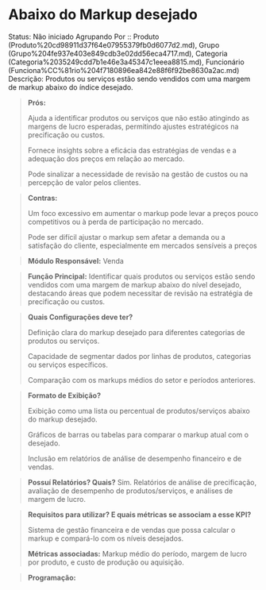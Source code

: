 # Abaixo do Markup desejado

Status: Não iniciado
Agrupando Por :: Produto (Produto%20cd98911d37f64e07955379fb0d6077d2.md), Grupo (Grupo%204fe937e403e849cdb3e02dd56eca4717.md), Categoria (Categoria%2035249cdd7b1e46e3a45347c1eeea8815.md), Funcionário (Funciona%CC%81rio%204f7180896ea842e88f6f92be8630a2ac.md)
Descrição: Produtos ou serviços estão sendo vendidos com uma margem de markup abaixo do índice desejado.

> **Prós:**
> 
> 
> Ajuda a identificar produtos ou serviços que não estão atingindo as margens de lucro esperadas, permitindo ajustes estratégicos na precificação ou custos.
> 
> Fornece insights sobre a eficácia das estratégias de vendas e a adequação dos preços em relação ao mercado.
> 
> Pode sinalizar a necessidade de revisão na gestão de custos ou na percepção de valor pelos clientes.
> 

> **Contras:**
> 
> 
> Um foco excessivo em aumentar o markup pode levar a preços pouco competitivos ou à perda de participação no mercado.
> 
> Pode ser difícil ajustar o markup sem afetar a demanda ou a satisfação do cliente, especialmente em mercados sensíveis a preços
> 

> **Módulo Responsável:**
Venda
> 

> **Função Principal:**
Identificar quais produtos ou serviços estão sendo vendidos com uma margem de markup abaixo do nível desejado, destacando áreas que podem necessitar de revisão na estratégia de precificação ou custos.
> 

> **Quais Configurações deve ter?**
> 
> 
> Definição clara do markup desejado para diferentes categorias de produtos ou serviços.
> 
> Capacidade de segmentar dados por linhas de produtos, categorias ou serviços específicos.
> 
> Comparação com os markups médios do setor e períodos anteriores.
> 

> **Formato de Exibição?**
> 
> 
> Exibição como uma lista ou percentual de produtos/serviços abaixo do markup desejado.
> 
> Gráficos de barras ou tabelas para comparar o markup atual com o desejado.
> 
> Inclusão em relatórios de análise de desempenho financeiro e de vendas.
> 

> **Possuí Relatórios? Quais?**
Sim. Relatórios de análise de precificação, avaliação de desempenho de produtos/serviços, e análises de margem de lucro.
> 

> **Requisitos para utilizar? E quais métricas se associam a esse KPI?**
> 
> 
> Sistema de gestão financeira e de vendas que possa calcular o markup e compará-lo com os níveis desejados.
> 
> **Métricas associadas:**
>  Markup médio do período, margem de lucro por produto, e custo de produção ou aquisição.
> 

> **Programação:**
>